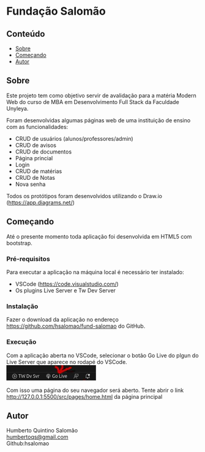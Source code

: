 # Fundação Salomão

## Conteúdo

- [Sobre](#about)
- [Começando](#getting_started)
- [Autor](#author)

## Sobre <a name = "about"></a>

Este projeto tem como objetivo servir de avalidação para a matéria Modern Web do curso de MBA em Desenvolvimento Full Stack da Faculdade Unyleya.

Foram desenvolvidas algumas páginas web de uma instituição de ensino com as funcionalidades:

- CRUD de usuários (alunos/professores/admin)
- CRUD de avisos
- CRUD de documentos
- Página princial
- Login
- CRUD de matérias
- CRUD de Notas
- Nova senha

Todos os protótipos foram desenvolvidos utilizando o Draw.io (https://app.diagrams.net/)

## Começando <a name = "getting_started"></a>

Até o presente momento toda aplicação foi desenvolvida em HTML5 com bootstrap.

### Pré-requisitos

Para executar a aplicação na máquina local é necessário ter instalado:

- VSCode (https://code.visualstudio.com/)
- Os plugins Live Server e Tw Dev Server

### Instalação

Fazer o download da aplicação no endereço https://github.com/hsalomao/fund-salomao do GitHub.

### Execução

Com a aplicação aberta no VSCode, selecionar o botão Go Live do plgun do Live Server que aparece no rodapé do VSCode.
 ![](/src/img/plugin-live-server.jpg)

Com isso uma página do seu navegador será aberto. Tente abrir o link http://127.0.0.1:5500/src/pages/home.html da página principal


## Autor <a name = "author"></a>

Humberto Quintino Salomão <br>
humbertoqs@gmail.com <br>
Github:hsalomao
